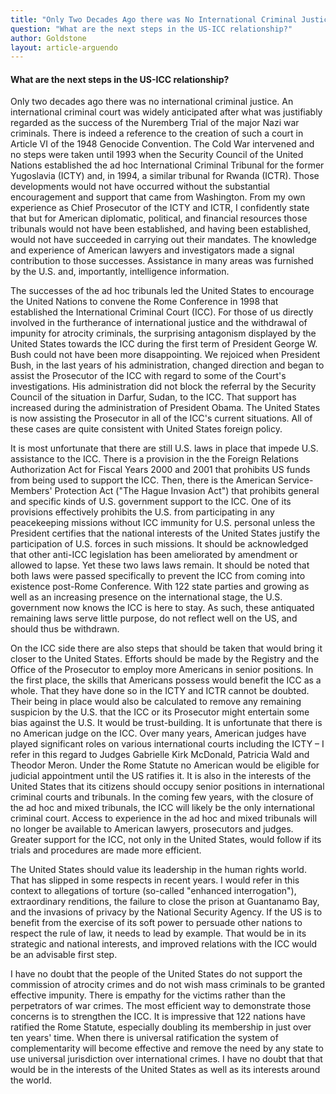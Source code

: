 ```yaml
---
title: "Only Two Decades Ago there was No International Criminal Justice"
question: "What are the next steps in the US-ICC relationship?"
author: Goldstone
layout: article-arguendo
---
```

#### What are the next steps in the US-ICC relationship?

Only two decades ago there was no international criminal justice. An international criminal court was widely anticipated after what was justifiably regarded as the success of the Nuremberg Trial of the major Nazi war criminals. There is indeed a reference to the creation of such a court in Article VI of the 1948 Genocide Convention. The Cold War intervened and no steps were taken until 1993 when the Security Council of the United Nations established the ad hoc International Criminal Tribunal for the former Yugoslavia (ICTY) and, in 1994, a similar tribunal for Rwanda (ICTR). Those developments would not have occurred without the substantial encouragement and support that came from Washington. From my own experience as Chief Prosecutor of the ICTY and ICTR, I confidently state that but for American diplomatic, political, and financial resources those tribunals would not have been established, and having been established, would not have succeeded in carrying out their mandates. The knowledge and experience of American lawyers and investigators made a signal contribution to those successes. Assistance in many areas was furnished by the U.S. and, importantly, intelligence information.

The successes of the ad hoc tribunals led the United States to encourage the United Nations to convene the Rome Conference in 1998 that established the International Criminal Court (ICC). For those of us directly involved in the furtherance of international justice and the withdrawal of impunity for atrocity criminals, the surprising antagonism displayed by the United States towards the ICC during the first term of President George W. Bush could not have been more disappointing. We rejoiced when President Bush, in the last years of his administration, changed direction and began to assist the Prosecutor of the ICC with regard to some of the Court's investigations. His administration did not block the referral by the Security Council of the situation in Darfur, Sudan, to the ICC. That support has increased during the administration of President Obama. The United States is now assisting the Prosecutor in all of the ICC's current situations. All of these cases are quite consistent with United States foreign policy.

It is most unfortunate that there are still U.S. laws in place that impede U.S. assistance to the ICC. There is a provision in the the Foreign Relations Authorization Act for Fiscal Years 2000 and 2001 that prohibits US funds from being used to support the ICC. Then, there is the American Service-Members' Protection Act ("The Hague Invasion Act") that prohibits general and specific kinds of U.S. government support to the ICC. One of its provisions effectively prohibits the U.S. from participating in any peacekeeping missions without ICC immunity for U.S. personal unless the President certifies that the national interests of the United States justify the participation of U.S. forces in such missions. It should be acknowledged that other anti-ICC legislation has been ameliorated by amendment or allowed to lapse. Yet these two laws laws remain. It should be noted that both laws were passed specifically to prevent the ICC from coming into existence post-Rome Conference. With 122 state parties and growing as well as an increasing presence on the international stage, the U.S. government now knows the ICC is here to stay. As such, these antiquated remaining laws serve little purpose, do not reflect well on the US, and should thus be withdrawn.

On the ICC side there are also steps that should be taken that would bring it closer to the United States. Efforts should be made by the Registry and the Office of the Prosecutor to employ more Americans in senior positions. In the first place, the skills that Americans possess would benefit the ICC as a whole. That they have done so in the ICTY and ICTR cannot be doubted. Their being in place would also be calculated to remove any remaining suspicion by the U.S. that the ICC or its Prosecutor might entertain some bias against the U.S. It would be trust-building. It is unfortunate that there is no American judge on the ICC. Over many years, American judges have played significant roles on various international courts including the ICTY – I refer in this regard to Judges Gabrielle Kirk McDonald, Patricia Wald and Theodor Meron. Under the Rome Statute no American would be eligible for judicial appointment until the US ratifies it. It is also in the interests of the United States that its citizens should occupy senior positions in international criminal courts and tribunals. In the coming few years, with the closure of the ad hoc and mixed tribunals, the ICC will likely be the only international criminal court. Access to experience in the ad hoc and mixed tribunals will no longer be available to American lawyers, prosecutors and judges. Greater support for the ICC, not only in the United States, would follow if its trials and procedures are made more efficient.

The United States should value its leadership in the human rights world. That has slipped in some respects in recent years. I would refer in this context to allegations of torture (so-called "enhanced interrogation"), extraordinary renditions, the failure to close the prison at Guantanamo Bay, and the invasions of privacy by the National Security Agency. If the US is to benefit from the exercise of its soft power to persuade other nations to respect the rule of law, it needs to lead by example. That would be in its strategic and national interests, and improved relations with the ICC would be an advisable first step.

I have no doubt that the people of the United States do not support the commission of atrocity crimes and do not wish mass criminals to be granted effective impunity. There is empathy for the victims rather than the perpetrators of war crimes. The most efficient way to demonstrate those concerns is to strengthen the ICC. It is impressive that 122 nations have ratified the Rome Statute, especially doubling its membership in just over ten years' time. When there is universal ratification the system of complementarity will become effective and remove the need by any state to use universal jurisdiction over international crimes. I have no doubt that that would be in the interests of the United States as well as its interests around the world.
